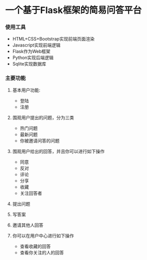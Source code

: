 # 一个基于Flask框架的简易问答平台



### 使用工具

* HTML+CSS+Bootstrap实现前端页面渲染
* Javascript实现前端逻辑
* Flask作为Web框架
* Python实现后端逻辑
* Sqlite实现数据库



### 主要功能

1. 基本用户功能:
   * 登陆
   * 注册

2. 围观用户提出的问题，分为三类
   * 热门问题
   * 最新问题
   * 你被邀请问答的问题

3. 围观用户给出的回答，并且你可以进行如下操作
   * 同意
   * 反对
   * 评论
   * 分享
   * 收藏
   * 关注回答者
4. 提出问题
5. 写答案
6. 邀请其他人回答
7. 你可以在用户中心进行如下操作
   * 查看收藏的回答
   * 查看你关注的人的回答